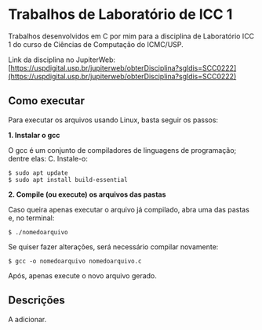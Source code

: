 # Trabalhos de Laboratório de ICC 1

Trabalhos desenvolvidos em C por mim para a disciplina de Laboratório ICC 1 do curso de Ciências de Computação do ICMC/USP.

Link da disciplina no JupiterWeb:
[https://uspdigital.usp.br/jupiterweb/obterDisciplina?sgldis=SCC0222](https://uspdigital.usp.br/jupiterweb/obterDisciplina?sgldis=SCC0222)


## Como executar

Para executar os arquivos usando Linux, basta seguir os passos:

 **1. Instalar o gcc**
 
 O gcc é um conjunto de compiladores de linguagens de programação; dentre elas: C. Instale-o:
 

    $ sudo apt update
    $ sudo apt install build-essential

 **2. Compile (ou execute) os arquivos das pastas**
 
 Caso queira apenas executar o arquivo já compilado, abra uma das pastas e, no terminal:

    $ ./nomedoarquivo
   
Se quiser fazer alterações, será necessário compilar novamente:

    $ gcc -o nomedoarquivo nomedoarquivo.c
Após, apenas execute o novo arquivo gerado.

## Descrições

A adicionar.
